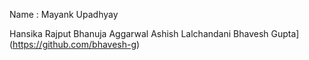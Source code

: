 
Name : Mayank Upadhyay

Hansika Rajput
Bhanuja Aggarwal
Ashish Lalchandani
Bhavesh Gupta](https://github.com/bhavesh-g)
